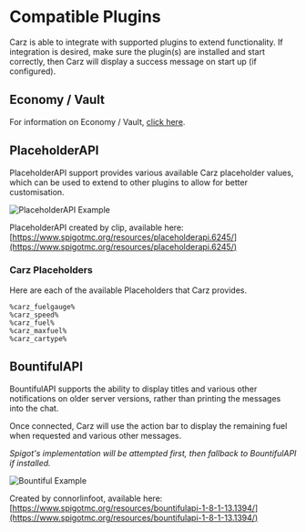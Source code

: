 Compatible Plugins
======

Carz is able to integrate with supported plugins to extend functionality. If integration is desired, make sure the plugin(s) are installed and start correctly, then Carz will display a success message on start up (if configured).

## Economy / Vault

For information on Economy / Vault, [click here](/economy).

## PlaceholderAPI

PlaceholderAPI support provides various available Carz placeholder values, which can be used to extend to other plugins to allow for better customisation.

![PlaceholderAPI Example](https://i.imgur.com/qOl5m4i.png "PlaceholderAPI Example")

PlaceholderAPI created by clip, available here: [https://www.spigotmc.org/resources/placeholderapi.6245/](https://www.spigotmc.org/resources/placeholderapi.6245/)

### Carz Placeholders

Here are each of the available Placeholders that Carz provides.

```
%carz_fuelgauge%
%carz_speed%
%carz_fuel%
%carz_maxfuel%
%carz_cartype%
```

## BountifulAPI

BountifulAPI supports the ability to display titles and various other notifications on older server versions, rather than printing the messages into the chat.

Once connected, Carz will use the action bar to display the remaining fuel when requested and various other messages.

_Spigot's implementation will be attempted first, then fallback to BountifulAPI if installed._

![Bountiful Example](https://i.imgur.com/lMvggwR.png "Bountiful Example")

Created by connorlinfoot, available here: [https://www.spigotmc.org/resources/bountifulapi-1-8-1-13.1394/](https://www.spigotmc.org/resources/bountifulapi-1-8-1-13.1394/)
